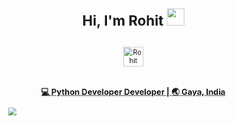 <div align="center">
 <h1> Hi, I'm Rohit <img src="https://media.giphy.com/media/hvRJCLFzcasrR4ia7z/giphy.gif" width="35px"></h1>
</div>

<br>

<div align="center">
 <a href="https://linkedin.com/in/rohit-kumar8" target="_blank">
   <img align="center" alt="Rohit Kumar | Linkedin " width="40px" src="http://www.prepare1.com/wp-content/uploads/2014/04/linkedin-logo-high-res-1254-1024x1024.jpg"</a>

 </div>

<br>

<div align="center">
<h3>💻 Python Developer Developer | 🌏 Gaya, India </h3>
</div>

<!--
**Rohit-83/Rohit-83** is a ✨ _special_ ✨ repository because its `README.md` (this file) appears on your GitHub profile.

Here are some ideas to get you started:

- 🔭 I’m currently working on Web Development and App Development
- 🌱 I’m currently learning Data Structures and Algorithms with advance python implementations
- 👯 I’m looking to collaborate on any web dev or app dev projects, or anything with python
- 🤔 I’m looking for help with Django
- 💬 Ask me about Python, C++ or any latest technology, I am always available
- 😄 Pronouns: He/Him
- ⚡ Fun fact: Love Sports!
-->
<img src="https://github-readme-stats.vercel.app/api?username=Rohit-83&&show_icons=true&title_color=ffffff&icon_color=bb2acf&text_color=daf7dc&bg_color=151515">
